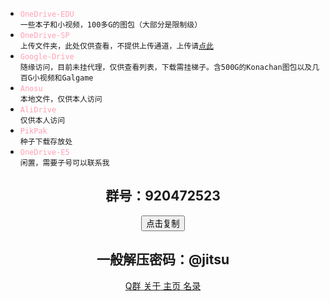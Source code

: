 - <font color="#FFA0B4"><code>OneDrive-EDU</font> 一些本子和小视频，100多G的图包（大部分是限制级）</code><br>
- <font color="#FFA0B4"><code>OneDrive-SP</font> 上传文件夹，此处仅供查看，不提供上传通道，上传请[点此](http://1.117.8.54:5000/sp/)</code><br>
- <font color="#FFA0B4"><code>Google-Drive</font> 随缘访问，目前未挂代理，仅供查看列表，下载需挂梯子。含500G的Konachan图包以及几百G小视频和Galgame</code><br>
- <font color="#FFA0B4"><code>Anosu</font> 本地文件，仅供本人访问</code><br>
- <font color="#FFA0B4"><code>AliDrive</font> 仅供本人访问</code><br>
- <font color="#FFA0B4"><code>PikPak</font> 种子下载存放处</code><br>
- <font color="#FFA0B4"><code>OneDrive-E5</font> 闲置，需要子号可以联系我</code>

<div align=center class="buttons is-centered are-small"><center><h2>群号：920472523</h2><button class="btn button is-primary donate" data-clipboard-text="920472523">点击复制</button><span class="icon is-small"></span></center></div>

<div align=center><center><h2>一般解压密码：@jitsu</h2></center></div>

<div align=center style="overflow-y: hidden;">
    <div class="buttons is-centered are-small">
        <a class="button is-info donate" href="https://jq.qq.com/?_wv=1027&k=W7OQDny2" target="_blank" title="交流群">
            <span class="icon is-small">
                <i class="fa-brands fa-qq"></i>
            </span>
            <span>Q群</span>
        </a>
        <a class="button is-dark donate" href="https://index.jitsu.top/about/" target="_blank" title="Dark Mode">
            <span class="icon is-small">
                <i class="fa-solid fa-info-circle"></i>
            </span>
            <span>关于</span>
        </a>
        <a class="button is-warning donate" href="https://jitsu.top/v" target="_blank" title="湿法炼铜">
            <span class="icon is-small">
                <i class="fa-solid fa-house"></i> 
            </span>
            <span>主页</span>
        </a>
        <a class="button is-success donate" href="https://index.jitsu.top" target="_blank" title="IDM下载">
            <span class="icon is-small">
                <i class="fa-solid fa-bars"></i>
            </span>
            <span>名录</span>
        </a>
    </div>
</div>
